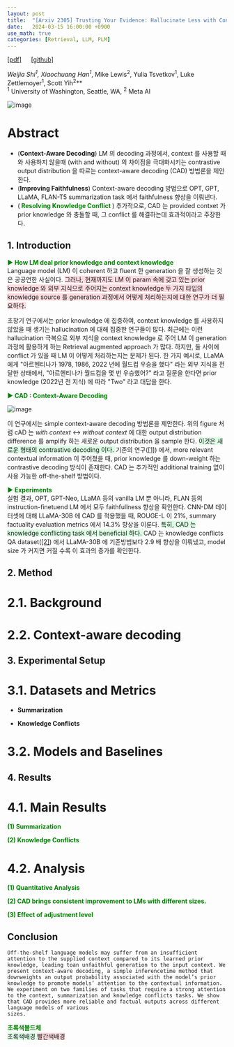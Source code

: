```yaml
---
layout: post
title:  "[Arxiv 2305] Trusting Your Evidence: Hallucinate Less with Context-aware Decoding"
date:   2024-03-15 16:00:00 +0900
use_math: true
categories: [Retrieval, LLM, PLM]
---
```


[[pdf]](https://arxiv.org/pdf/2305.14739.pdf) &emsp;
[[github]](https://github.com/hongshi97/CAD)

**Weijia Shi<sup>1*</sup>, Xiaochuang Han<sup>1*</sup>, Mike Lewis<sup>2</sup>, Yulia Tsvetkov<sup>1</sup>, Luke Zettlemoyer<sup>1</sup>, Scott Yih<sup>2</sup>**
<br><sup>1</sup> University of Washington, Seattle, WA, <sup>2</sup> Meta AI  &emsp;

![image](https://github.com/yong1-kim/yong1-kim.github.io/assets/42200027/e91e8ba5-39d6-40a4-b0e9-fe9c8d7dd42f)

# Abstract
- (**Context-Aware Decoding**) LM 의 decoding 과정에서, context 를 사용할 때와 사용하지 않을때 (with and without) 의 차이점을 극대화시키는 contrastive output distribution 을 따르는 context-aware decoding (CAD) 방법론을 제안한다.
- (**Improving Faithfulness**) Context-aware decoding 방법으로 OPT, GPT, LLaMA, FLAN-T5 summarization task 에서 faithfulness 향상을 이뤄낸다.
- (<span style='color:green;font-weight:bold'> Resolving Knowledge Conflict </span>) 추가적으로, CAD 는 provided contxet 가 prior knowledge 와 충돌할 때, 그 conflict 를 해결하는데 효과적이라고 주장한다.

## 1. Introduction

<span style='color:green;font-weight:bold'> ▶ How LM deal prior knowledge and context knowledge </span>
<br>
Language model (LM) 이 coherent 하고 fluent 한 generation 을 잘 생성하는 것은 공공연한 사실이다.
<span style='background-color: #ffdce0'> 
그러나, 현재까지도 LM 이 param 속에 갖고 있는 prior knowledge 와 외부 지식으로 주어지는 context knowledge 두 가지 타입의 knowledge source 를 generation 과정에서 어떻게 처리하는지에 대한 연구가 더 필요하다. </span>

초창기 연구에서는 prior knowledge 에 집중하여, context knowledge 를 사용하지 않았을 때 생기는 hallucination 에 대해 집중한 연구들이 많다.
최근에는 이런 hallucination 극복으로 외부 지식을 context knowledge 로 주어 LM 이 generation 과정에 활용하게 하는 Retrieval augmented approach 가 많다.
하지만, 둘 사이에 conflict 가 있을 때 LM 이 어떻게 처리하는지는 문제가 된다.
한 가지 예시로, LLaMA 에게 "아르헨티나가 1978, 1986, 2022 년에 월드컵 우승을 했다" 라는 외부 지식을 전달한 상태에서, "아르헨티나가 월드컵을 몇 번 우승했어?" 라고 질문을 한다면 prior knowledge (2022년 전 지식) 에 따라 "Two" 라고 대답을 한다.

<span style='color:green;font-weight:bold'> ▶ CAD : Context-Aware Decoding </span>
<br>

![image](https://github.com/yong1-kim/yong1-kim.github.io/assets/42200027/3e9654c9-604d-4c07-864f-3347c48acf41)

이 연구에서는 simple context-aware decoding 방법론을 제안한다.
위의 figure 처럼 cAD 는 _with context_ <-> _without context_ 에 대한 output distribution difference 를 amplify 하는 새로운 output distribution 을 sample 한다.
<span style='background-color: #dcffe4'> 이것은 새로운 형태의 contrastive decoding 이다. </span>
기존의 연구([[1]](https://arxiv.org/abs/2210.15097)) 에서, more relevant contextual information 이 주어졌을 때, prior knowledge 를 down-weight 하는 contrastive decoding 방식이 존재한다. 
CAD 는 추가적인 additional training 없이 사용 가능한 off-the-shelf 방법이다.

<span style='color:green;font-weight:bold'> ▶ Experiments </span>
<br>
실험 결과, OPT, GPT-Neo, LLaMA 등의 vanilla LM 뿐 아니라, FLAN 등의 instruction-finetuend LM 에서 모두 faithfullness 향상을 확인한다.
CNN-DM 데이터셋에 대해 LLaMA-30B 에 CAD 를 적용했을 때, ROUGE-L 이 21%, summary factuality evaluation metrics 에서 14.3% 향상을 이룬다.
<span style='background-color: #dcffe4'> 특히, CAD 는 knowledge conflicting task 에서 beneficial 하다. </span> CAD 는 knowledge conflicts QA dataset([[2]](https://aclanthology.org/2021.emnlp-main.565/)) 에서 LLaMA-30B 에 기존방법보다 2.9 배 향상을 이뤄냈고, model size 가 커지면 커질 수록 이 효과의 증가를 확인한다.



## 2. Method
# 2.1. Background

# 2.2. Context-aware decoding

## 3. Experimental Setup
# 3.1. Datasets and Metrics
- **Summarization**

- **Knowledge Conflicts**

# 3.2. Models and Baselines

## 4. Results
# 4.1. Main Results

<span style='color:green;font-weight:bold'> (1) Summarization </span>
<br>


<span style='color:green;font-weight:bold'> (2) Knowledge Conflicts </span>
<br>

# 4.2. Analysis
<span style='color:green;font-weight:bold'> (1) Quantitative Analysis </span>
<br>

<span style='color:green;font-weight:bold'> (2) CAD brings consistent improvement to LMs with different sizes. </span>
<br>

<span style='color:green;font-weight:bold'> (3) Effect of adjustment level </span>
<br>

## Conclusion
```
Off-the-shelf language models may suffer from an insufficient attention to the supplied context compared to its learned prior knowledge, leading toan unfaithful generation to the input context. We present context-aware decoding, a simple inferencetime method that downweights an output probability associated with the model’s prior knowledge to promote models’ attention to the contextual information. We experiment on two families of tasks that require a strong attention to the context, summarization and knowledge conflicts tasks. We show that CAD provides more reliable and factual outputs across different language models of various
sizes.
```

<span style='color:green;font-weight:bold'> 초록색볼드체 </span>
<br>
<span style='background-color: #dcffe4'> 초록색배경 </span>
<span style='background-color: #ffdce0'> 빨간색배경 </span>
